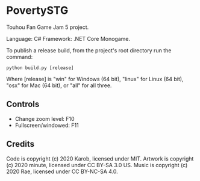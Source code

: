 # PovertySTG

Touhou Fan Game Jam 5 project.

Language: C#
Framework: .NET Core Monogame.

To publish a release build, from the project's root directory run the command:

    python build.py [release]

Where [release] is "win" for Windows (64 bit), "linux" for Linux (64 bit), "osx" for Mac (64 bit), or "all" for all three.

## Controls

- Change zoom level: F10
- Fullscreen/windowed: F11

## Credits

Code is copyright (c) 2020 Karob, licensed under MIT.
Artwork is copyright (c) 2020 minute, licensed under CC BY-SA 3.0 US.
Music is copyright (c) 2020 Rae, licensed under CC BY-NC-SA 4.0.
